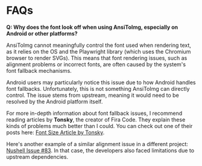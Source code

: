 
# FAQs

**Q: Why does the font look off when using AnsiToImg, especially on Android or other platforms?**

AnsiToImg cannot meaningfully control the font used when rendering text, as it relies on the OS
and the Playwright library (which uses the Chromium browser to render SVGs). This means that font
rendering issues, such as alignment problems or incorrect fonts, are often caused by the system's
font fallback mechanisms.

Android users may particularly notice this issue due to how Android handles font fallbacks.
Unfortunately, this is not something AnsiToImg can directly control. The issue stems from upstream,
meaning it would need to be resolved by the Android platform itself.

For more in-depth information about font fallback issues, I recommend reading articles by **Tonsky**,
the creator of Fira Code. They explain these kinds of problems much better than I could. You can
check out one of their posts here: [Font Size Article by Tonsky](https://tonsky.me/blog/font-size/).

Here's another example of a similar alignment issue in a different project:
[Nushell Issue #83](https://github.com/nushell/nushell.github.io/issues/83). In that case, the
developers also faced limitations due to upstream dependencies.
